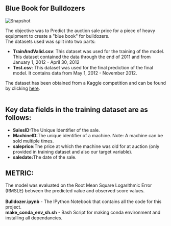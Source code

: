 ## Blue Book for Bulldozers

![Snapshot](https://user-images.githubusercontent.com/36225987/68218369-365da080-000a-11ea-8778-80bf14d23b5a.JPG)


The objective was to Predict the auction sale price for a piece of heavy equipment to create a "blue book" for bulldozers. <br>
The datasets used was split into two parts:
<ul>
<li><b>TrainAndValid.csv</b>: This dataset was used for the training of the model. This dataset contained the data through the end
of 2011 and from January 1, 2012 - April 30, 2012</li>
<li><b>Test.csv</b>: This dataset was used for the final prediction of the final model. It contains 
data from May 1, 2012 - November 2012.</li>
</ul>
The dataset has been obtained from a Kaggle competition and can be found by clicking
<a href="https://www.kaggle.com/c/bluebook-for-bulldozers/data">here</a>.</font><br><br>
<h2> Key data fields in the training dataset are as follows:</h2>
<ul>
<li><b>SalesID:</b>The Unique Identifier of the sale.</li>
<li><b>MachineID:</b>The unique identifier of a machine. Note: A machine can be sold multiple times.</li>
<li><b>saleprice:</b>The price at which the machine was old for at auction (only provided in training dataset and also our target variable).</li>
<li><b>saledate:</b>The date of the sale.</li></ul>
<h2> METRIC:</h2>
The model was evaluated on the Root Mean Square Logarithmic Error (RMSLE) between the predicted value and observed score values. 
<br><br>
<b>Bulldozer.ipynb</b> - The IPython Notebook that contains all the code for this project.<br>
<b>make_conda_env_sh.sh</b> - Bash Script for making conda environment and installing all dependancies.
